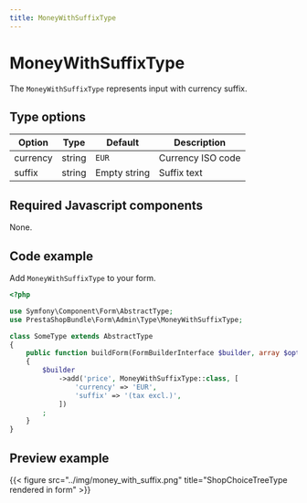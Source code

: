 ```yaml
---
title: MoneyWithSuffixType
---
```


# MoneyWithSuffixType

The `MoneyWithSuffixType` represents input with currency suffix.

## Type options

| Option   | Type   | Default      | Description       |
| -------- | ------ | ------------ | ----------------- |
| currency | string | `EUR`        | Currency ISO code |
| suffix   | string | Empty string | Suffix text       |

## Required Javascript components
    
None.

## Code example

Add `MoneyWithSuffixType` to your form.

```php
<?php

use Symfony\Component\Form\AbstractType;
use PrestaShopBundle\Form\Admin\Type\MoneyWithSuffixType;

class SomeType extends AbstractType
{
    public function buildForm(FormBuilderInterface $builder, array $options)
    {
        $builder
            ->add('price', MoneyWithSuffixType::class, [
                'currency' => 'EUR',
                'suffix' => '(tax excl.)',
            ])
        ;
    }
}
```

## Preview example

{{< figure src="../img/money_with_suffix.png" title="ShopChoiceTreeType rendered in form" >}}
